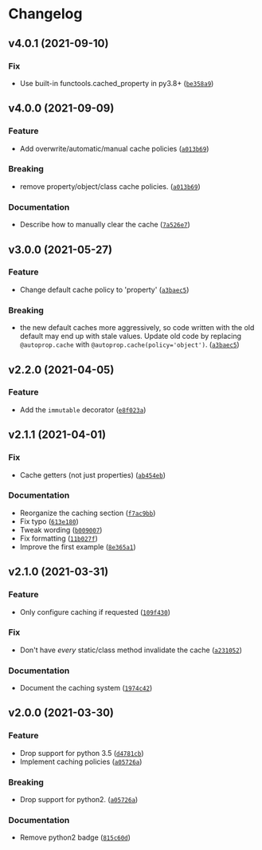 # Changelog

<!--next-version-placeholder-->

## v4.0.1 (2021-09-10)
### Fix
* Use built-in functools.cached_property in py3.8+ ([`be358a9`](https://github.com/kalekundert/autoprop/commit/be358a9cf4b95d60a70ecbe318852f9db63c92d1))

## v4.0.0 (2021-09-09)
### Feature
* Add overwrite/automatic/manual cache policies ([`a013b69`](https://github.com/kalekundert/autoprop/commit/a013b69e1222918e776899d81eab29417eab0af0))

### Breaking
* remove property/object/class cache policies.  ([`a013b69`](https://github.com/kalekundert/autoprop/commit/a013b69e1222918e776899d81eab29417eab0af0))

### Documentation
* Describe how to manually clear the cache ([`7a526e7`](https://github.com/kalekundert/autoprop/commit/7a526e73b9c9ca39d9813cdeb10abba8d1f73059))

## v3.0.0 (2021-05-27)
### Feature
* Change default cache policy to 'property' ([`a3baec5`](https://github.com/kalekundert/autoprop/commit/a3baec55ceee721c9090dc2a5639ac686eb6170e))

### Breaking
* the new default caches more aggressively, so code written with the old default may end up with stale values.  Update old code by replacing `@autoprop.cache` with `@autoprop.cache(policy='object')`.  ([`a3baec5`](https://github.com/kalekundert/autoprop/commit/a3baec55ceee721c9090dc2a5639ac686eb6170e))

## v2.2.0 (2021-04-05)
### Feature
* Add the `immutable` decorator ([`e8f023a`](https://github.com/kalekundert/autoprop/commit/e8f023ab099b3d1477bb285267e11528c43c4f5c))

## v2.1.1 (2021-04-01)
### Fix
* Cache getters (not just properties) ([`ab454eb`](https://github.com/kalekundert/autoprop/commit/ab454eb1d247b147675fc6c377747892588762c1))

### Documentation
* Reorganize the caching section ([`f7ac9bb`](https://github.com/kalekundert/autoprop/commit/f7ac9bb79ac7764f9227601dd6108c756e934704))
* Fix typo ([`613e180`](https://github.com/kalekundert/autoprop/commit/613e180067aa646e9696e70b88435f3962b37c5c))
* Tweak wording ([`b009007`](https://github.com/kalekundert/autoprop/commit/b009007a819d5bdb71c82dae7d539dca2804edf9))
* Fix formatting ([`11b027f`](https://github.com/kalekundert/autoprop/commit/11b027f36a71f0d94352d3f6911844d0308f222b))
* Improve the first example ([`8e365a1`](https://github.com/kalekundert/autoprop/commit/8e365a1b19f1ab3553ec9346e6e2ed59f132b029))

## v2.1.0 (2021-03-31)
### Feature
* Only configure caching if requested ([`109f430`](https://github.com/kalekundert/autoprop/commit/109f430fd286e139ed2fef02777d106be2334df2))

### Fix
* Don't have *every* static/class method invalidate the cache ([`a231052`](https://github.com/kalekundert/autoprop/commit/a231052fb038260055ad5bdaa860e2e25eb4f5a3))

### Documentation
* Document the caching system ([`1974c42`](https://github.com/kalekundert/autoprop/commit/1974c42e0f33859c6c282869cbb861b2c9a8a3de))

## v2.0.0 (2021-03-30)
### Feature
* Drop support for python 3.5 ([`d4781cb`](https://github.com/kalekundert/autoprop/commit/d4781cb489a0a74987ca96eb390d4e1dd507ff47))
* Implement caching policies ([`a05726a`](https://github.com/kalekundert/autoprop/commit/a05726aa96ccce670274430180272dd2c72c3df5))

### Breaking
* Drop support for python2.  ([`a05726a`](https://github.com/kalekundert/autoprop/commit/a05726aa96ccce670274430180272dd2c72c3df5))

### Documentation
* Remove python2 badge ([`815c60d`](https://github.com/kalekundert/autoprop/commit/815c60d5d81d82f567baba2df4b927bc4cbbc224))
